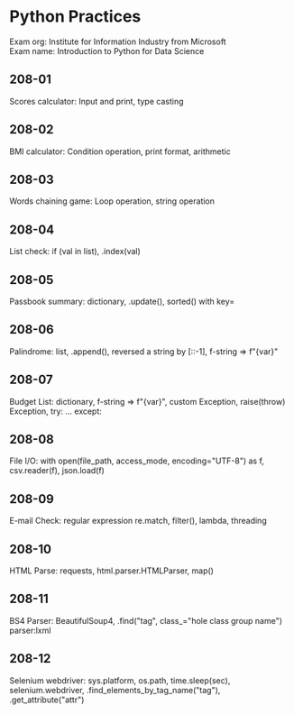# Python Practices

Exam org: Institute for Information Industry from Microsoft  
Exam name: Introduction to Python for Data Science  

## 208-01
Scores calculator: Input and print, type casting  

## 208-02
BMI calculator: Condition operation, print format, arithmetic  

## 208-03
Words chaining game: Loop operation, string operation  

## 208-04
List check: if (val in list), .index(val)  

## 208-05
Passbook summary: dictionary, .update(), sorted() with key=  

## 208-06
Palindrome: list, .append(), reversed a string by [::-1], f-string => f"{var}"  

## 208-07
Budget List: dictionary, f-string => f"{var}", custom Exception, raise(throw) Exception, try: ... except:  

## 208-08
File I/O: with open(file_path, access_mode, encoding="UTF-8") as f, csv.reader(f), json.load(f)  

## 208-09
E-mail Check: regular expression re.match, filter(), lambda, threading  

## 208-10
HTML Parse: requests, html.parser.HTMLParser, map()

## 208-11
BS4 Parser: BeautifulSoup4, .find("tag", class_="hole class group name") parser:lxml  

## 208-12
Selenium webdriver: sys.platform, os.path, time.sleep(sec), selenium.webdriver, .find_elements_by_tag_name("tag"), .get_attribute("attr")  

